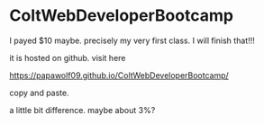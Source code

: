 # ColtWebDeveloperBootcamp
I payed $10 maybe. precisely my very first class. I will finish that!!!

it is hosted on github.
visit here

https://papawolf09.github.io/ColtWebDeveloperBootcamp/

copy and paste.

a little bit difference. maybe about 3%?
